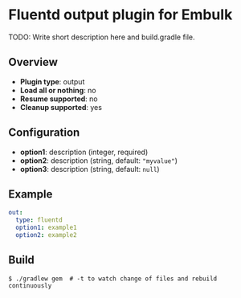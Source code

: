 # Fluentd output plugin for Embulk

TODO: Write short description here and build.gradle file.

## Overview

* **Plugin type**: output
* **Load all or nothing**: no
* **Resume supported**: no
* **Cleanup supported**: yes

## Configuration

- **option1**: description (integer, required)
- **option2**: description (string, default: `"myvalue"`)
- **option3**: description (string, default: `null`)

## Example

```yaml
out:
  type: fluentd
  option1: example1
  option2: example2
```


## Build

```
$ ./gradlew gem  # -t to watch change of files and rebuild continuously
```
